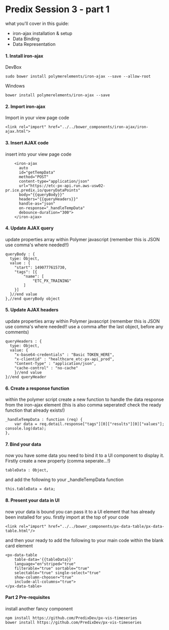 # Predix Session 3 - part 1

what you'll cover in this guide:

 * iron-ajax installation & setup
 * Data Binding
 * Data Representation


#### 1. Install iron-ajax
DevBox
```
sudo bower install polymerelements/iron-ajax --save --allow-root
```
Windows
```
bower install polymerelements/iron-ajax --save
```

#### 2. Import iron-ajax
Import in your view page code
```
<link rel="import" href="../../bower_components/iron-ajax/iron-ajax.html">
```

#### 3. Insert AJAX code
insert into your view page code
```
 	<iron-ajax
      auto
      id="getTempData"
      method="POST"
      content-type="application/json"
      url="https://etc-px-api.run.aws-usw02-pr.ice.predix.io/queryDataPoints"
      body="{{queryBody}}"
      headers="{{queryHeaders}}"
      handle-as="json"
      on-response="_handleTempData"
      debounce-duration="300">
    </iron-ajax>
```

#### 4. Update AJAX query
update properties array within Polymer javascript (remember this is JSON use comma's where needed!!)
```
queryBody : {
  type: Object,
  value : {
    "start": 1490777615730,
    "tags": [{
        "name": [
            "ETC_PX_TRAINING"
        ]
    }]
  }//end value
},//end queryBody object

```
#### 5. Update AJAX headers
update properties array within Polymer javascript (remember this is JSON use comma's where needed!! use a comma after the last object, before any comments)
```
queryHeaders : {
  type: Object,
  value: {
    "x-base64-credentials" : "Basic TOKEN_HERE",
    "x-clientid" : "healthcare_etc-px-api_prod",
    "Content-Type" : "application/json",
    "cache-control" : "no-cache"
    }//end value
}//end queryHeader

```

#### 6. Create a response function
within the polymer script create a new function to handle the data response from the iron-ajax element (this is also comma seperated! check the ready function that already exists!)
```
_handleTempData : function (req) {
	var data = req.detail.response["tags"][0]["results"][0]["values"];
console.log(data);
},

```

#### 7. Bind your data
now you have some data you need to bind it to a UI component to display it. Firstly create a new property (comma seperate...!)
```
tableData : Object,
```
and add the following to your _handleTempData function
```
this.tableData = data;
```

#### 8. Present your data in UI
now your data is bound you can pass it to a UI element that has already been installed for you. firstly import at the top of your code
```
<link rel="import" href="../../bower_components/px-data-table/px-data-table.html"/>
```
and then your ready to add the following to your main code within the blank card element
```
<px-data-table
	table-data='{{tableData}}'
    language="en"striped="true"
    filterable="true" sortable="true"
    selectable="true" single-select="true"
    show-column-chooser="true"
    include-all-columns="true">
</px-data-table>
```

#### Part 2 Pre-requisites
install another fancy component
```
npm install https://github.com/PredixDev/px-vis-timeseries
bower install https://github.com/PredixDev/px-vis-timeseries
```
